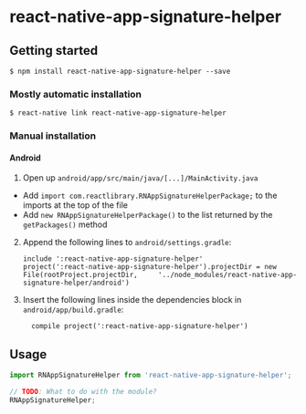 
# react-native-app-signature-helper

## Getting started

`$ npm install react-native-app-signature-helper --save`

### Mostly automatic installation

`$ react-native link react-native-app-signature-helper`

### Manual installation


#### Android

1. Open up `android/app/src/main/java/[...]/MainActivity.java`
  - Add `import com.reactlibrary.RNAppSignatureHelperPackage;` to the imports at the top of the file
  - Add `new RNAppSignatureHelperPackage()` to the list returned by the `getPackages()` method
2. Append the following lines to `android/settings.gradle`:
  	```
  	include ':react-native-app-signature-helper'
  	project(':react-native-app-signature-helper').projectDir = new File(rootProject.projectDir, 	'../node_modules/react-native-app-signature-helper/android')
  	```
3. Insert the following lines inside the dependencies block in `android/app/build.gradle`:
  	```
      compile project(':react-native-app-signature-helper')
  	```


## Usage
```javascript
import RNAppSignatureHelper from 'react-native-app-signature-helper';

// TODO: What to do with the module?
RNAppSignatureHelper;
```
  